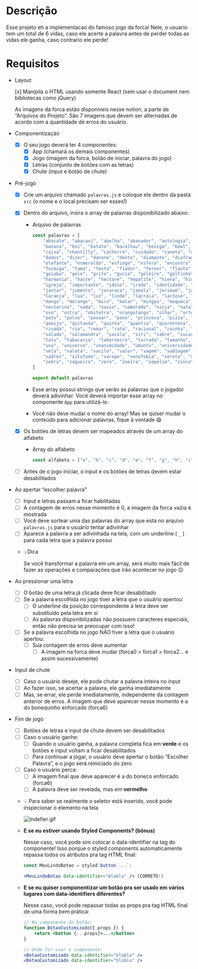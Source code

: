 # Descrição

Esse projeto eh a implementacao do famoso jogo da forca! Nele, o usuario tem um total de 6 vidas, caso ele acerte a palavra antes de perder todas as vidas ele ganha, caso contrario ele perde!

# Requisitos

- Layout
    
    [x]  Manipila o HTML usando somente React (sem usar o document nem bibliotecas como jQuery)
    
    As imagens da forca estão disponíveis nesse notion, a parte de “Arquivos do Projeto”. São 7 imagens que devem ser alternadas de acordo com a quantidade de erros do usuário.
    
- Componentização
    - [x]  O seu jogo deverá ter 4 componentes:
        - [x]  App (chamará os demais componentes)
        - [x]  Jogo (imagem da forca, botão de iniciar, palavra do jogo)
        - [x]  Letras (conjunto de botões com as letras)
        - [x]  Chute (input e botão de chute)
        
- Pré-jogo
    - [x]  Crie um arquivo chamado `palavras.js` e coloque ele dentro da pasta `src` (o nome e o local precisam ser esses!)
    - [x]  Dentro do arquivo, insira o array de palavras disponibilizado abaixo:
        - Arquivo de palavras
            
            ```jsx
            const palavras = [
                "abacate", "abacaxi", "abelha", "abanador", "antologia", "amor", "aba", "abrigo", "abrir",
                "banana", "boi", "batata", "bacalhau", "bexiga", "bowl", "batedeira", "bisturi", "barreira", "banco",
                "caixa", "chantilly", "cachorro", "cuidado", "caneta", "carinho", "cabra", "cesto",
                "dados", "dizer", "danone", "dente", "diamante", "diafragma", "detonar", "dia",
                "elefante", "esmeralda", "esfinge", "esfera", "encontro", "ema", "escola", "economia",
                "formiga", "fama", "festa", "fiador", "ferver", "flauta", "figo", "fiapo", "fotografia",
                "goiaba", "gelo", "grito", "guria", "goleiro", "golfinho", "golfe", "girar",
                "harmonia", "haste", "hectare", "hepatite", "hiena", "hidrante",
                "igreja", "importante", "idoso", "irado", "identidade", "idioma", "idade", "idiota",
                "jantar", "jumento", "jararaca", "janela", "jerimum", "jaula", "jabuti", "jaleco",
                "laranja", "lua", "luz", "lindo", "lacraia", "lactose", "lacrar",
                "manga", "morango", "mico", "matar", "mingau", "moqueca", "mocassin",
                "nectarina", "nada", "navio", "namorado", "ninja", "natal", "narciso", "narina", "nabo",
                "ovo", "ostra", "obstetra", "orangotango", "olhar", "ortodoxo", "ouro", "ornamento",
                "pato", "polvo", "povoar", "pano", "princesa", "pizza", "patroa",
                "queijo", "quitanda", "quinta", "quantia", "quarentena", "quadrilha", "quaresma", "quartzo", "quebrar",
                "risada", "rio", "remar", "rato", "racional", "rainha", "radioatividade", "raiz", "raiva", "rachadura",
                "salada", "salamandra", "sacola", "siri", "sabre", "sucarose", "sabedoria", "sacerdote",
                "tatu", "tabacaria", "taberneiro", "torrada", "tamanho", "tatuagem", "trem",
                "uva", "universo", "unanimidade", "ubuntu", "universidade", "urso", "uivar", "unir",
                "vela", "valeta", "vacilo", "valor", "vagem", "vadiagem", "vaca", "valentia", "vidro", "valsa",
                "xadrez", "xilofone", "xarope", "xenofobia", "xereta", "xerife", "xaveco", "xixi", "xale",
                "zebra", "zagueiro", "zero", "zoeira", "zepelim", "zinco", "zumbido"
            ]
            
            export default palavras
            ```
            
        - Esse array possui strings que serão as palavras que o jogador deverá adivinhar. Você deverá importar esse array no componente `App` para utilizá-lo.
        - Você não deve mudar o nome do array! Mas se quiser mudar o conteúdo para adicionar palavras, fique à vontade 😄
    - [x]  Os botões de letras devem ser mapeados através de um array do alfabeto
        - Array do alfabeto
            
            ```jsx
            const alfabeto = ["a", "b", "c", "d", "e", "f", "g", "h", "i", "j", "k", "l", "m", "n", "o", "p", "q", "r", "s", "t", "u", "v", "w", "x", "y", "z"]
            ```
            
    - [ ]  Antes de o jogo iniciar, o input e os botões de letras devem estar desabilitados
- Ao apertar “escolher palavra”
    - [ ]  Input e letras passam a ficar habilitadas
    - [ ]  A contagem de erros nesse momento é 0, a imagem da forca vazia é mostrada
    - [ ]  Você deve sortear uma das palavras do array que está no arquivo `palavras.js` para o usuário tentar adivinhar
    - [ ]  Aparece a palavra a ser adivinhada na tela, com um underline ( `_` ) para cada letra que a palavra possui
    - 💡Dica
        
        Se você transformar a palavra em um array, será muito mais fácil de fazer as operações e comparações que irão acontecer no jogo 😉
        
- Ao pressionar uma letra
    - [ ]  O botão de uma letra já clicada deve ficar desabilitado
    - [ ]  Se a palavra escolhida no jogo tiver a letra que o usuário apertou:
        - [ ]  O underline da posição correspondente à letra deve ser substituído pela letra em si
        - [ ]  As palavras disponibilizadas não possuem caracteres especiais, então não precisa se preocupar com isso!
    - [ ]  Se a palavra escolhida no jogo NÃO tiver a letra que o usuário apertou:
        - [ ]  Sua contagem de erros deve aumentar
            - [ ]  A imagem na forca deve mudar (forca0 > forca1 > forca2… e assim sucessivamente)
- Input de chute
    - [ ]  Caso o usuário deseje, ele pode chutar a palavra inteira no input
    - [ ]  Ao fazer isso, se acertar a palavra, ele ganha imediatamente
    - [ ]  Mas, se errar, ele perde imediatamente, independente da contagem anterior de erros. A imagem que deve aparecer nesse momento é a do bonequinho enforcado (forca6)
- Fim de jogo
    - [ ]  Botões de letras e input de chute devem ser desabilitados
    - [ ]  Caso o usuário ganhe:
        - [ ]  Quando o usuário ganha, a palavra completa fica em **verde** e os botões e input voltam a ficar desabilitados
        - [ ]  Para continuar a jogar, o usuário deve apertar o botão “Escolher Palavra”, e o jogo será reiniciado do zero
    - [ ]  Caso o usuário perca:
        - [ ]  A imagem final que deve aparecer é a do boneco enforcado (forca6)
        - [ ]  A palavra deve ser revelada, mas em **vermelho**
        
    - 💡 Para saber se realmente o seletor está inserido, você pode inspecionar o elemento na tela
        
        ![indefier.gif](https://s3-us-west-2.amazonaws.com/secure.notion-static.com/bdcf05dd-c3ca-4a2f-94d5-4be335ea9275/indefier.gif)
        
    - **E se eu estiver usando Styled Components? (bônus)**
        
        Nesse caso, você pode sim colocar o data-identifier na tag do componente! Isso porque o styled components automaticamente repassa todos os atributos pra tag HTML final:
        
        ```jsx
        const MeuLindoBotao = styled.button`...`;
        
        <MeuLindoBotao data-identifier="blabla" /> (CORRETO!)
        ```
        
    - **E se eu quiser componentizar um botão pra ser usado em vários lugares com data-identifiers diferentes?**
        
        Nesse caso, você pode repassar todas as props pra tag HTML final de uma forma bem prática:
        
        ```jsx
        // No componente do botão:
        function BotaoCustomizado({ props }) {
        	return <button {...props}>...</button>
        }
        
        // Onde for usar o componente:
        <BotaoCustomizado data-identifier="blabla" />
        <BotaoCustomizado data-identifier="blublu" />
        ```
